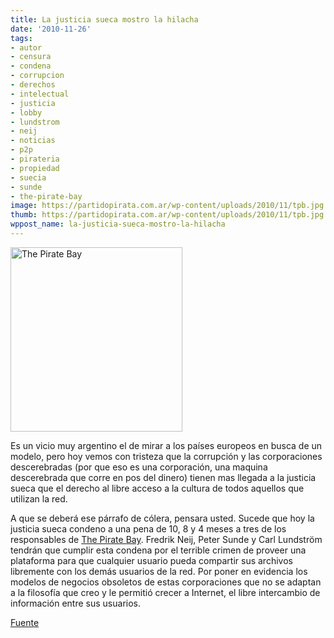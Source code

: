 ```yaml
---
title: La justicia sueca mostro la hilacha
date: '2010-11-26'
tags:
- autor
- censura
- condena
- corrupcion
- derechos
- intelectual
- justicia
- lobby
- lundstrom
- neij
- noticias
- p2p
- pirateria
- propiedad
- suecia
- sunde
- the-pirate-bay
image: https://partidopirata.com.ar/wp-content/uploads/2010/11/tpb.jpg
thumb: https://partidopirata.com.ar/wp-content/uploads/2010/11/tpb.jpg
wppost_name: la-justicia-sueca-mostro-la-hilacha
---
```


<img class="alignleft" src="https://partidopirata.com.ar/wp-content/uploads/2010/11/tpb.jpg" alt="The Pirate Bay" width="275" height="295" />

Es un vicio muy argentino el de mirar a los países europeos en busca de un modelo, pero hoy vemos con tristeza que la corrupción y las corporaciones descerebradas (por que eso es una corporación, una maquina descerebrada que corre en pos del dinero) tienen mas llegada a la justicia sueca que el derecho al libre acceso a la cultura de todos aquellos que utilizan la red.

A que se deberá ese párrafo de cólera, pensara usted. Sucede que hoy la justicia sueca condeno a una pena de 10, 8 y 4 meses a tres de los responsables de <a href="http://thepiratebay.org/" target="_blank">The Pirate Bay</a>. Fredrik Neij, Peter Sunde y Carl Lundström tendrán que cumplir esta condena por el terrible crimen de proveer una plataforma para que cualquier usuario pueda compartir sus archivos libremente con los demás usuarios de la red. Por poner en evidencia los modelos de negocios obsoletos de estas corporaciones que no se adaptan a la filosofía que creo y le permitió crecer a Internet, el libre intercambio de información entre sus usuarios.

<a href="http://noticias.terra.com.ar/internacionales/suecia-ratifica-la-condena-a-the-pirate-bay-por-violar-derechos-de-autor,119ebc993d88c210VgnVCM10000098f154d0RCRD.html" target="_blank">Fuente</a>
